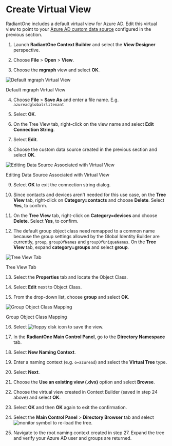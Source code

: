 # Create Virtual View

RadiantOne includes a default virtual view for Azure AD. Edit this virtual view to point to your [Azure AD custom data source](#customize-data-source) configured in the previous section.

1. Launch **RadiantOne Context Builder** and select the **View Designer** perspective.

2. Choose **File** > **Open** > **View**.

3. Choose the **mgraph** view and select **OK**.

![Default mgraph Virtual View](./media/image106.png)

Default mgraph Virtual View

4. Choose **File** > **Save As** and enter a file name. E.g. `azureadglobalrlitenant`

5. Select **OK**.

6. On the Tree View tab, right-click on the view name and select **Edit Connection String**.

7. Select **Edit**.

8. Choose the custom data source created in the previous section and select **OK**.

![Editing Data Source Associated with Virtual View](./media/image108.png)

Editing Data Source Associated with Virtual View

9. Select **OK** to exit the connection string dialog.

10. Since contacts and devices aren't needed for this use case, on the **Tree View** tab, right-click on **Category=contacts** and choose **Delete**. Select **Yes**, to confirm.

11. On the **Tree View** tab, right-click on **Category=devices** and choose **Delete**. Select **Yes**, to confirm.

12. The default group object class need remapped to a common name because the group settings allowed by the Global Identity Builder are currently, `group`, `groupOfNames` and `groupOfUniqueNames`. On the **Tree View** tab, expand **category=groups** and select **group**.

![Tree View Tab](./media/image111.png)

Tree View Tab

13. Select the **Properties** tab and locate the Object Class.

14. Select **Edit** next to Object Class.

15. From the drop-down list, choose **group** and select **OK**.

![Group Object Class Mapping](./media/image113.png)

Group Object Class Mapping

16. Select ![floppy disk icon](./media/image114.png) to save the view.

17. In the **RadiantOne Main Control Panel**, go to the **Directory Namespace** tab.

18. Select **New Naming Context**.

19. Enter a naming context (e.g. `o=azuread`) and select the **Virtual Tree** type.

20. Select **Next**.

21. Choose the **Use an existing view (.dvx)** option and select **Browse**.

22. Choose the virtual view created in Context Builder (saved in step 24 above) and select **OK**.

23. Select **OK** and then **OK** again to exit the confirmation.

24. Select the **Main Control Panel** > **Directory Browser** tab and select ![monitor symbol](./media/image118.png) to re-load the tree.

25. Navigate to the root naming context created in step 27. Expand the tree and verify your Azure AD user and groups are returned.
